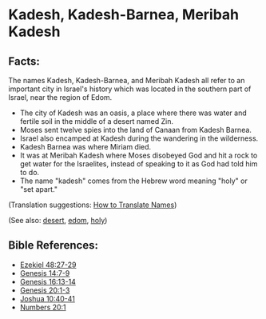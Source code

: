 # Kadesh, Kadesh-Barnea, Meribah Kadesh #

## Facts: ##

The names Kadesh, Kadesh-Barnea, and Meribah Kadesh all refer to an important city in Israel's history which was located in the southern part of Israel, near the region of Edom.

* The city of Kadesh was an oasis, a place where there was water and fertile soil in the middle of a desert named Zin.
* Moses sent twelve spies into the land of Canaan from Kadesh Barnea.
* Israel also encamped at Kadesh during the wandering in the wilderness.
* Kadesh Barnea was where Miriam died.
* It was at Meribah Kadesh where Moses disobeyed God and hit a rock to get water for the Israelites, instead of speaking to it as God had told him to do.
* The name "kadesh" comes from the Hebrew word meaning "holy" or "set apart."

(Translation suggestions: [How to Translate Names](https://git.door43.org/Door43/en-ta-translate-vol1/src/master/content/translate_names.md))

(See also: [desert](../other/desert.md), [edom](../other/edom.md), [holy](../kt/holy.md))

## Bible References: ##

* [Ezekiel 48:27-29](https://door43.org/en/bible/notes/ezk/48/27)
* [Genesis 14:7-9](https://door43.org/en/bible/notes/gen/14/07)
* [Genesis 16:13-14](https://door43.org/en/bible/notes/gen/16/13)
* [Genesis 20:1-3](https://door43.org/en/bible/notes/gen/20/01)
* [Joshua 10:40-41](https://door43.org/en/bible/notes/jos/10/40)
* [Numbers 20:1](https://door43.org/en/bible/notes/num/20/01)

